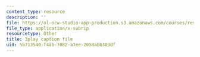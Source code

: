```yaml
---
content_type: resource
description: ''
file: https://ol-ocw-studio-app-production.s3.amazonaws.com/courses/res-6-012-introduction-to-probability-spring-2018/5b713540f4ab7082a7ee2058abb303df_KdAsNQVdaNk.srt
file_type: application/x-subrip
resourcetype: Other
title: 3play caption file
uid: 5b713540-f4ab-7082-a7ee-2058abb303df
---
```

